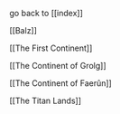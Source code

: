 go back to [[index]]



[[Balz]]

[[The First Continent]]

[[The Continent of Grolg]]

[[The Continent of Faerûn]]

[[The Titan Lands]]

